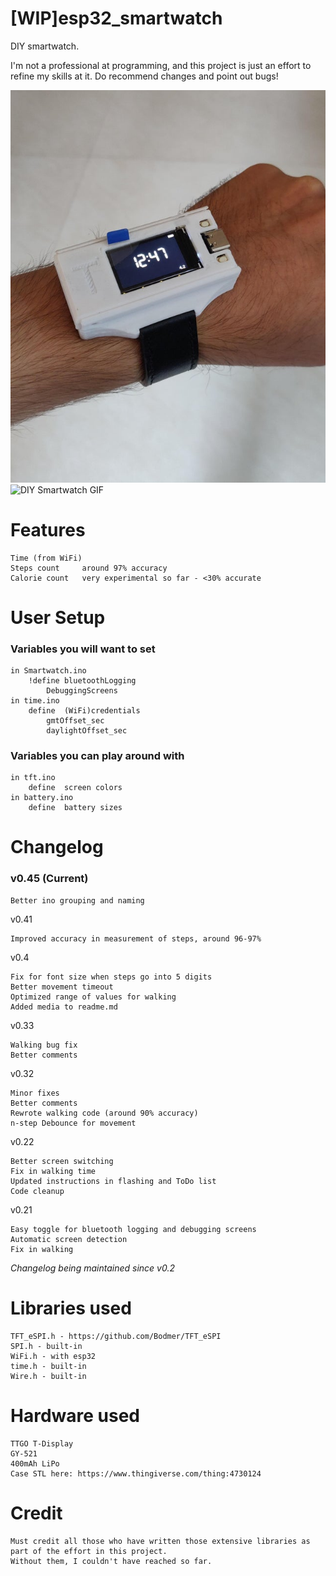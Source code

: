 
# [WIP]esp32_smartwatch
DIY smartwatch.

I'm not a professional at programming, and this project is just an effort to refine my skills at it. Do recommend changes and point out bugs! 

![DIY Smartwatch](./diy_smartwatch.jpg)
![DIY Smartwatch GIF](./diy_smartwatch_counting.gif)

# Features 
	Time (from WiFi)
	Steps count  	around 97% accuracy
	Calorie count 	very experimental so far - <30% accurate
	
# User Setup
### Variables you will want to set
	in Smartwatch.ino
		!define	bluetoothLogging
			DebuggingScreens
	in time.ino
		define 	(WiFi)credentials
			gmtOffset_sec
			daylightOffset_sec
			
### Variables you can play around with
	in tft.ino
		define 	screen colors
	in battery.ino
		define 	battery sizes

# Changelog
### v0.45 (Current)

	Better ino grouping and naming
v0.41

	Improved accuracy in measurement of steps, around 96-97%

v0.4
	
	Fix for font size when steps go into 5 digits
	Better movement timeout
	Optimized range of values for walking
	Added media to readme.md
	
v0.33

	Walking bug fix
	Better comments

v0.32

	Minor fixes
	Better comments
	Rewrote walking code (around 90% accuracy)
	n-step Debounce for movement
	
v0.22
	
	Better screen switching
	Fix in walking time
	Updated instructions in flashing and ToDo list
	Code cleanup
		
v0.21
	
	Easy toggle for bluetooth logging and debugging screens	
	Automatic screen detection	
	Fix in walking

_Changelog being maintained since v0.2_

# Libraries used
  	TFT_eSPI.h - https://github.com/Bodmer/TFT_eSPI
  	SPI.h - built-in
  	WiFi.h - with esp32 
  	time.h - built-in
  	Wire.h - built-in

# Hardware used
  	TTGO T-Display
  	GY-521
  	400mAh LiPo
  	Case STL here: https://www.thingiverse.com/thing:4730124

# Credit
	Must credit all those who have written those extensive libraries as part of the effort in this project.
	Without them, I couldn't have reached so far.




